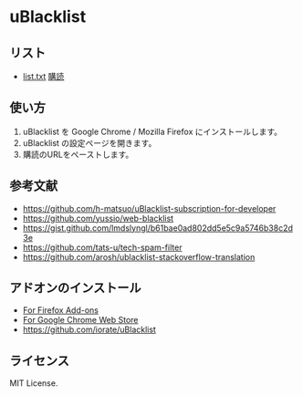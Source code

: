 # uBlacklist

## リスト
* [list.txt](list.txt) [購読](https://raw.githubusercontent.com/primenon/uBlacklist/master/list.txt)

## 使い方

1. uBlacklist を Google Chrome / Mozilla Firefox にインストールします。
1. uBlacklist の設定ページを開きます。
1. 購読のURLをペーストします。

## 参考文献
* https://github.com/h-matsuo/uBlacklist-subscription-for-developer
* https://github.com/yussio/web-blacklist
* https://gist.github.com/lmdslyngl/b61bae0ad802dd5e5c9a5746b38c2d3e
* https://github.com/tats-u/tech-spam-filter
* https://github.com/arosh/ublacklist-stackoverflow-translation

## アドオンのインストール
* [For Firefox Add-ons](https://addons.mozilla.org/en-US/firefox/addon/ublacklist/)
* [For Google Chrome Web Store](https://chrome.google.com/webstore/detail/ublacklist/pncfbmialoiaghdehhbnbhkkgmjanfhe)
* https://github.com/iorate/uBlacklist

## ライセンス
MIT License.
